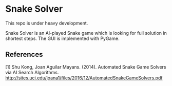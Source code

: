 # Snake Solver

This repo is under heavy development.

Snake Solver is an AI-played Snake game which is looking for full solution in shortest steps. The GUI is implemented with PyGame.

## References
[1] Shu Kong, Joan Aguilar Mayans. (2014). Automated Snake Game Solvers via AI Search Algorithms. http://sites.uci.edu/joana1/files/2016/12/AutomatedSnakeGameSolvers.pdf 